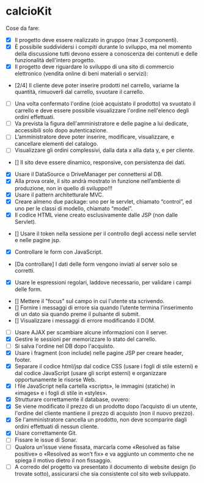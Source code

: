 # calcioKit
Cose da fare: 
- [x] Il progetto deve essere realizzato in gruppo (max 3 componenti).
- [x] È possibile suddividersi i compiti durante lo sviluppo, ma nel momento della discussione tutti devono essere a conoscenza dei contenuti e delle funzionalità dell'intero progetto.
- [x] Il progetto deve riguardare lo sviluppo di una sito di commercio elettronico (vendita online di beni materiali o servizi):
- [2/4] Il cliente deve poter inserire prodotti nel carrello, variarne la quantità, rimuoverli dal carrello, svuotare il carrello.
- [ ] Una volta confermato l'ordine (cioè acquistato il prodotto) va svuotato il carrello e deve essere possibile visualizzare l'ordine nell'elenco degli ordini effettuati.
- [ ] Va prevista la figura dell'amministratore e delle pagine a lui dedicate, accessibili solo dopo autenticazione.
- [ ] L’amministratore deve poter inserire, modificare, visualizzare, e cancellare elementi del catalogo.
- [ ] Visualizzare gli ordini complessivi, dalla data x alla data y, e per cliente.
- [] Il sito deve essere dinamico, responsive, con persistenza dei dati.
- [x] Usare il DataSource o DriveManager per connettersi al DB.
- [x] Alla prova orale, il sito andrà mostrato in funzione nell’ambiente di produzione, non in quello di sviluppo!!!
- [x] Usare il pattern architetturale MVC.
- [x] Creare almeno due package: uno per le servlet, chiamato “control”, ed uno per le classi di modello, chiamato “model”.
- [x] Il codice HTML viene creato esclusivamente dalle JSP (non dalle Servlet).
- [] Usare il token nella sessione per il controllo degli accessi nelle servlet e nelle pagine jsp.
- [x] Controllare le form con JavaScript.
- [Da controllare] I dati delle form vengono inviati al server solo se corretti.
- [x] Usare le espressioni regolari, laddove necessario, per validare i campi delle form.
- [] Mettere il "focus" sul campo in cui l'utente sta scrivendo.
- [] Fornire i messaggi di errore sia quando l’utente termina l’inserimento di un dato sia quando preme il pulsante di submit.
- [] Visualizzare i messaggi di errore modificando il DOM.
- [ ] Usare AJAX per scambiare alcune informazioni con il server.
- [x] Gestire le sessioni per memorizzare lo stato del carrello.
- [ ] Si salva l'ordine nel DB dopo l'acquisto.
- [x] Usare i fragment (con include) nelle pagine JSP per creare header, footer.
- [x] Separare il codice html/jsp dal codice CSS (usare i fogli di stile esterni) e dal codice JavaScript (usare gli script esterni) e organizzare opportunamente le risorse Web.
- [x] I file JavaScript nella cartella «scripts», le immagini (statiche) in «images» e i fogli di stile in «styles».
- [x] Strutturare correttamente il database, ovvero:
- [x] Se viene modificato il prezzo di un prodotto dopo l’acquisto di un utente, l'ordine del cliente mantiene il prezzo di acquisto (non il nuovo prezzo).
- [x] Se l'amministratore cancella un prodotto, non deve scomparire dagli ordini effettuati di nessun cliente.
- [x] Usare correttamente Git.
- [ ] Fissare le issue di Sonar.
- [ ] Qualora un’issue viene fissata, marcarla come «Resolved as false positive» o «Resolved as won’t fix» e va aggiunto un commento che ne spiega il motivo dietro il non fissaggio.
- [ ] A corredo del progetto va presentato il documento di website design (lo trovate sotto), assicurarsi che sia consistente col sito web sviluppato.
